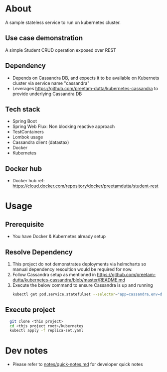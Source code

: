 
About
=====
A sample stateless service to run on kubernetes cluster.

Use case demonstration
----------------------
A simple Student CRUD operation exposed over REST

Dependency
----------
- Depends on Cassandra DB, and expects it to be available on Kubernets cluster via service name "cassandra"
- Leverages https://github.com/preetam-dutta/kubernetes-cassandra to provide underlying Cassandra DB

Tech stack
----------
- Spring Boot
- Spring Web Flux: Non blocking reactive approach
- TestContainers
- Lombok usage
- Cassandra client (datastax)
- Docker
- Kubernetes

Docker hub
----------
- Docker hub ref: https://cloud.docker.com/repository/docker/preetamdutta/student-rest

Usage
=====

Prerequisite
------------
- You have Docker & Kubernetes already setup

Resolve Dependency 
------------------
1. This project do not demonstrates deployments via helmcharts so manual dependency resoultion would be required for now.
2. Follow Cassandra setup as mentioned in https://github.com/preetam-dutta/kubernetes-cassandra/blob/master/README.md
3. Execute the below command to ensure Cassandra is up and running
   ```bash
   kubectl get pod,service,statefulset --selector="app=cassandra,env=dev"
   ```
   
Execute project
--------------- 
  ```bash
    git clone <this project>
    cd <this project root>/kubernetes
    kubectl apply -f replica-set.yaml
  ```

Dev notes
=========
- Please refer to [notes/quick-notes.md](./notes/quick-notes.md) for developer quick notes
